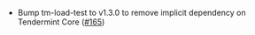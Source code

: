 - Bump tm-load-test to v1.3.0 to remove implicit dependency on Tendermint Core
  ([\#165](https://github.com/KYVENetwork/tendermint/pull/165))
